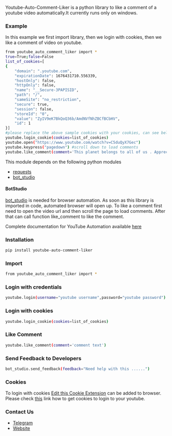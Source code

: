 Youtube-Auto-Comment-Liker is a python library to like a comment of a youtube video automatically.It currently runs only on windows.

### Example
In this example we first import library, then we login with cookies, then we like a comment of video on youtube.
```sh
from youtube_auto_comment_liker import *
true=True;false=False
list_of_cookies=[
{
    "domain": ".youtube.com",
    "expirationDate": 1676431710.556339,
    "hostOnly": false,
    "httpOnly": false,
    "name": "__Secure-3PAPISID",
    "path": "/",
    "sameSite": "no_restriction",
    "secure": true,
    "session": false,
    "storeId": "0",
    "value": "ZyIV9eK7BkQoQ36b/AmdNVfNhZBCfBCbHV",
    "id": 1
}]
#please replace the above sample cookies with your cookies, can see below link of how to fetch cookies
youtube.login_cookie(cookies=list_of_cookies)
youtube.open("https://www.youtube.com/watch?v=C5duQyX7Gec")
youtube.keypress("pagedown") #scroll down to load comments
youtube.like_comment(comment='This planet belongs to all of us . Appreciate the work. Kudos to iamgurgaon citizens group.')
```

This module depends on the following python modules
* [requests](https://pypi.org/project/requests/)
* [bot_studio](https://pypi.org/project/bot_studio/)

#### BotStudio
[bot_studio](https://pypi.org/project/bot_studio/) is needed for browser automation. As soon as this library is imported in code, automated browser will open up. To like a comment first need to open the video url and then scroll the page to load comments. After that can call function like_comment to like the comment.

Complete documentation for YouTube Automation available [here](https://youtube-api.datakund.com/en/latest/)

### Installation

```sh
pip install youtube-auto-comment-liker
```

### Import
```sh
from youtube_auto_comment_liker import *
```

### Login with credentials
```sh
youtube.login(username="youtube username",password="youtube password")
```

### Login with cookies
```sh
youtube.login_cookie(cookies=list_of_cookies)
```

### Like Comment
```sh
youtube.like_comment(comment='comment text')
```

### Send Feedback to Developers
```sh
bot_studio.send_feedback(feedback="Need help with this ......")
```

### Cookies
To login with cookies [Edit this Cookie Extension](https://chrome.google.com/webstore/detail/editthiscookie/fngmhnnpilhplaeedifhccceomclgfbg?hl=en) can be added to browser. Please check [this](https://abhishek-chaudhary.medium.com/how-to-get-cookies-of-any-website-from-browser-22b3d6348ed2) link how to get cookies to login to your youtube.
### Contact Us
* [Telegram](https://t.me/datakund)
* [Website](https://datakund.com)

